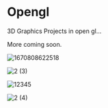 # Opengl

3D Graphics Projects in open gl... 

More coming soon. 


![1670808622518](https://user-images.githubusercontent.com/110789514/209883973-c815cc23-a553-498c-b829-6c5a855a6495.jpg)

![2 (3)](https://user-images.githubusercontent.com/110789514/209883988-9e5c65d3-4a02-49ce-abbd-6fa21e83b7db.png)

![12345](https://user-images.githubusercontent.com/110789514/209884019-03d2c450-7761-4671-ae6d-08600f680ce1.jpg)

![2 (4)](https://user-images.githubusercontent.com/110789514/209884167-cdfdde6f-6163-4b53-a170-e299a38e615b.png)
